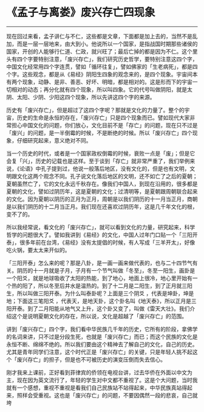 # 《孟子与离娄》废兴存亡四现象

------

现在回过来看，孟子讲仁与不仁，这些都是文章，下面都是加上去的，当然不是乱加，而是一层一层地来，由大到小。他说所以一个国家，是指战国时期那些诸侯的国家，开创的人能够行仁道、仁政，就兴旺了；最后亡掉的都是因为不仁。这个里头有四个字要特别注意，「废兴存亡」，我们研究历史哲学，要特别注意这四个字，中国文化经常用四个字连贯，譬如「循环往复」，譬如佛家的「生老病死」，都是四个字。这些观念，都是从《易经》阴阳生四象的观念来的，是四个现象。宇宙间本有两个现象，动静、是非、善恶、好坏、明暗，都是相对的。这是形而下的宇宙一切相对的动态；再分化就有四个现象，所以叫四象。它的代号叫做阴阳，就是太阴、太阳、少阴、少阳这四个现象，所以先讲这四个字的来源。

历史有「废兴存亡」，但是超过了这四个字呢？那就是文化的力量了。整个的宇宙，历史的生命是永恒的存在，「废兴存亡」只是四个现象而已。譬如现代大家非常担心中国文化的问题，你们放心，文化目前不是「存亡」的问题，现在只不过是「废兴」的问题，是一半倒霉的时候，不是断绝的时候。所以「废兴存亡」四个现象，仔细研究起来，意义绝对不同。

当一个历史的时代，或者是一个国家政权倒霉的时候，衰败一点是「废」；但是它会复「兴」，历史的记载也是这样。至于谈到「存亡」就非常严重了，我们举例来说，《论语》中孔子提到过，他说一般落后地区，没有文化的，但是也有文明，文明跟文化这两个观念不同。孔子说文化落后地区的文明，还不如亡了之后的夏朝；夏朝虽然亡了，它的文化永远千秋存在。像我们中国人，到现在沿用的，很多都是夏朝的文化，譬如过阴历年，这是夏朝的文化；过清明等，是夏朝跟周朝联合起来的文化。因为夏朝以阴历的正月为正月，周朝是以我们阴历的十一月当正月，商朝是以我们阴历的十二月当正月。我们现在还喜欢过阴历年，这是几千年文化的根，变不了的。

所以我经常说，看文化的「废兴存亡」，就可以看到文化的力量，研究起来，科学哲学的问题很大了。譬如我讲到《易经》的文化，中国人过年门口贴一个「三阳开泰」，很多年前在台湾，《易经》没有太提倡的时候，有人写成「三羊开太」，好像吃火锅，要太太来开似的。

「三阳开泰」怎么来的呢？那是八卦，是一画一画来做代表的，也与二十四节气有关。阴历的十一月就是子月，子月有一个节气叫做「冬至」，冬至一阳生，画卦是一个阳爻，就是地球吸收了太阳的热能，到了地心，地面上很冷，地心里开始有一个热的阳了，所以冬至后井水是温热的。到了十二月是二阳生，到了正月就三阳生，所以叫做三阳开泰。为什么叫泰卦呢？上面是三个阴爻 ，代表是坤卦，坤是地；下面这三笔阳爻 ，代表天，是地天卦，这个卦名叫《地天泰》，所以正月是三阳开泰。到了二月阳能从地气又上升，这个卦又变了，叫做《雷天大壮》。我们介绍这个是说明夏朝文化的存在，所以说，文化是超越了「废兴存亡」的范围。

讲到「废兴存亡」四个字，我们看中华民族几千年的历史，它所有的阶段，拿佛学的名词来讲，只不过是分段生死，也就是「废兴存亡」而已；而这个民族的文化是永恒不断、绵绵不绝的。所以我们要由这个精神去了解自己的文化，自己的历史。尤其是青年同学们注意，这个时代正是「废兴存亡」的关键，只是年轻人挑不起这个「废兴存亡」的担子，但是也不可被历史的演变压倒而失去信心。

刚才我来上课前，正好看到菲律宾的侨领在电视台讲，过去华侨在外面以中文为主，现在因为英文流行了，年轻的学生对中文都不重视了。这是个大问题，当时我就有一个感想，重视不重视是看我们自己民族站不站得起来，中华民族真站得起来，照样会受重视。这也是「废兴存亡」的问题，不要因偶然一段的悲哀，自己就垮

